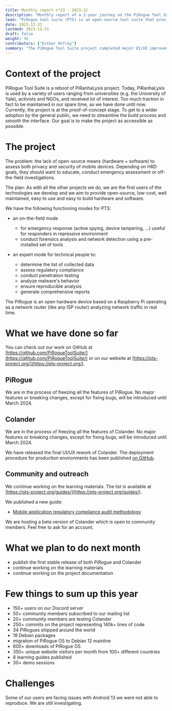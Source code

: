 ```yaml
---
title: Monthly report n⁰23 - 2023-12
description: "Monthly report of a 2-year journey on the PiRogue Tool Suite project"
lead: "PiRogue tool suite (PTS) is an open-source tool suite that provides a comprehensive mobile forensic and network traffic analysis platform."
date: 2023-12-31
lastmod: 2023-12-31
draft: false
weight: 50
contributors: ["Esther Onfroy"]
summary: "The PiRogue Tool Suite project completed major UI/UX improvements for Colander and are focusing on releasing the first stable versions of both PiRogue and Colander in the coming month. Despite facing some user-reported issues with Android 13, the project made significant progress this year with increased user base and code contributions."
---
```


# Context of the project
PiRogue Tool Suite is a reboot of PiRanhaLysis project. Today, PiRanhaLysis is used by a variety of users ranging from universities (e.g. the University of Yale), activists and NGOs, and received lot of interest. Too much traction in fact to be maintained in our spare time, as we have done until now. Currently, the project is at the proof-of-concept stage. To get to a wider adoption by the general public, we need to streamline the build process and smooth the interface. Our goal is to make the project as accessible as possible.

# The project
The problem: the lack of open-source means (hardware + software) to assess both privacy and security of mobile devices. Depending on HRD goals, they should want to educate, conduct emergency assessment or off-the-field investigations.

The plan: As with all the other projects we do, we are the first users of the technologies we develop and we aim to provide open-source, low-cost, well maintained, easy to use and easy to build hardware and software. 

We have the following functioning modes for PTS:

- an on-the-field mode
  - for emergency response (active spying, device tampering, ...) useful for responders in repressive environment
  - conduct forensics analysis and network detection using a pre-installed set of tools

- an expert mode for technical people to:
  - determine the list of collected data
  - assess regulatory compliance
  - conduct penetration testing 
  - analyze malware's behavior
  - ensure reproducible analysis
  - generate comprehensive reports

The PiRogue is an open hardware device based on a Raspberry Pi operating as a network router (like any ISP router) analyzing network traffic in real time. 

# What we have done so far
You can check out our work on GitHub at [https://github.com/PiRogueToolSuite/](https://github.com/PiRogueToolSuite/) or on our website at [https://pts-project.org/](https://pts-project.org/). 

## PiRogue
We are in the process of freezing all the features of PiRogue. No major features or breaking changes, except for fixing bugs, will be introduced until March 2024.

## Colander
We are in the process of freezing all the features of Colander. No major features or breaking changes, except for fixing bugs, will be introduced until March 2024.

We have released the final UI/UX rework of Colander. The deployment procedure for production environments has been published [on GitHub](https://github.com/PiRogueToolSuite/colander#production-environment).

## Community and outreach
We continue working on the learning materials. The list is available at [https://pts-project.org/guides/](https://pts-project.org/guides/). 

We published a new guide:

* [Mobile application regulatory compliance audit methodology](https://pts-project.org/guides/g10/)

We are hosting a beta version of Colander which is open to community members. Feel free to ask for an account.

# What we plan to do next month
* publish the first stable release of both PiRogue and Colander
* continue working on the learning materials
* continue working on the project documentation

# Few things to sum up this year
* 150+ users on our Discord server
* 50+ community members subscribed to our mailing list
* 20+ community members are testing Colander 
* 250+ commits on the project representing 140k+ lines of code
* 34 PiRogues shipped around the world
* 18 Debian packages
* migration of PiRogue OS to Debian 12 mainline
* 600+ downloads of PiRogue OS
* 350+ unique website visitors per month from 100+ different countries
* 8 learning guides published
* 30+ demo sessions

# Challenges
Some of our users are facing issues with Android 13 we were not able to reproduce. We are still investigating.
